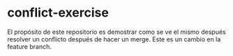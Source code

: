 # conflict-exercise
El propósito de este repositorio es demostrar como se ve el mismo después resolver un conflicto después de hacer un merge.
Este es un cambio en la feature branch.
